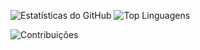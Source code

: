 



![Estatísticas do GitHub](https://github-readme-stats.vercel.app/api?username=SabrinaRoses&show_icons=true&count_private=true&hide_title=true&hide=prs&theme=default&bg_color=ffffff00&text_color=333333&icon_color=ff6347) ![Top Linguagens](https://github-readme-stats.vercel.app/api/top-langs/?username=SabrinaRoses&layout=compact&show_icons=true&bg_color=ffffff00&text_color=333333&icon_color=ff6347)

![Contribuições](https://github-readme-streak-stats.herokuapp.com/?user=SabrinaRoses&theme=default&background=ffffff00&fire=ff6347&currStreakNum=ff6347&sideNums=333333&sideLabels=333333)


